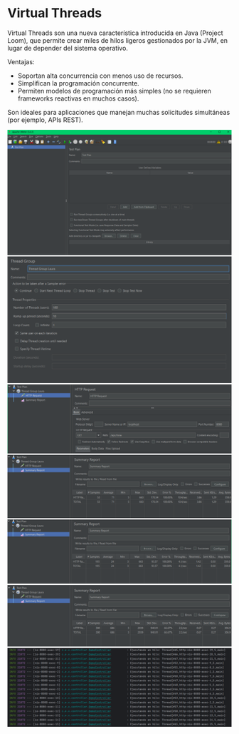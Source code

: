 # Virtual Threads

Virtual Threads son una nueva característica introducida en Java (Project Loom), que permite crear miles de hilos ligeros gestionados por la JVM, en lugar de depender del sistema operativo.

Ventajas:

- Soportan alta concurrencia con menos uso de recursos.
- Simplifican la programación concurrente.
- Permiten modelos de programación más simples (no se requieren frameworks reactivas en muchos casos).

Son ideales para aplicaciones que manejan muchas solicitudes simultáneas (por ejemplo, APIs REST).


![img.png](img.png)
![img_1.png](img_1.png)
![img_7.png](img_7.png)
![img_3.png](img_3.png)
![img_4.png](img_4.png)
![img_5.png](img_5.png)
![img_6.png](img_6.png)